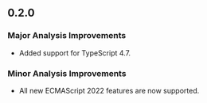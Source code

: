 ## 0.2.0

### Major Analysis Improvements

* Added support for TypeScript 4.7.

### Minor Analysis Improvements

* All new ECMAScript 2022 features are now supported.
